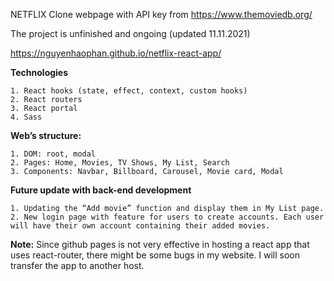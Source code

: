 NETFLIX Clone webpage with API key from https://www.themoviedb.org/

The project is unfinished and ongoing (updated 11.11.2021)

https://nguyenhaophan.github.io/netflix-react-app/
 
**Technologies**

	1. React hooks (state, effect, context, custom hooks)
	2. React routers
	3. React portal
	4. Sass

**Web’s structure:**

	1. DOM: root, modal 
	2. Pages: Home, Movies, TV Shows, My List, Search
	3. Components: Navbar, Billboard, Carousel, Movie card, Modal

**Future update with back-end development**

	1. Updating the “Add movie” function and display them in My List page.
	2. New login page with feature for users to create accounts. Each user will have their own account containing their added movies.

**Note:** Since github pages is not very effective in hosting a react app that uses react-router, there might be some bugs in my website. I will soon transfer the app to another host.
